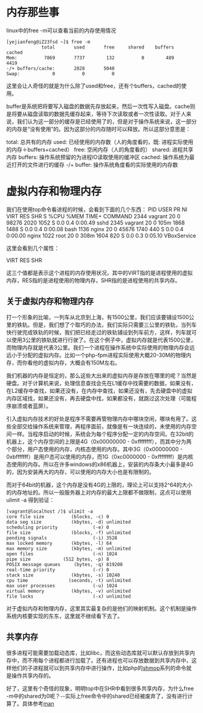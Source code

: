# 内存那些事

linux中的free -m可以查看当前的内存使用情况

    [yejianfeng@iZ23fsd ~]$ free -m
                 total       used       free     shared    buffers     cached
    Mem:          7869       7737        132          0        489       4419
    -/+ buffers/cache:       2828       5040
    Swap:            0          0          0

这里会让人奇怪的就是为什么除了used和free，还有个buffers，cached的使用。

buffer是系统把将要写入磁盘的数据先存放起来，然后一次性写入磁盘。cache则是将要从磁盘读取的数据先缓存起来，等待下次读取或者一次性读取。对于人来说，我们认为这一部分的缓存是已经使用了的，但是对于操作系统来说，这一部分的内存是“没有使用”的。因为这部分的内存随时可以释放。所以这部分意思是：

total: 总共有的内存
used: 已经使用的内存数（人的角度看的，既: 进程实际使用的内存＋buffers+cached）
free: 空闲内存（人的角度看的）
shared: 进程共享内存
buffers: 操作系统预留的为进程IO读取使用的缓冲区
cached: 操作系统为最近打开的文件进行的缓存
-/+ buffer: 操作系统角度看的实际使用的内存数

# 虚拟内存和物理内存

我们在使用top命令看进程的时候，会看到下面的几个东西：
      PID USER      PR  NI  VIRT  RES  SHR S %CPU %MEM    TIME+  COMMAND
     2344 vagrant   20   0 98276 2020 1052 S  0.0  0.4   0:00.49 sshd
     2345 vagrant   20   0  105m 1868 1488 S  0.0  0.4   0:00.08 bash
     1136 nginx     20   0 45676 1740  440 S  0.0  0.4   0:00.00 nginx
     1022 root      20   0  308m 1604  820 S  0.0  0.3   0:05.10 VBoxService

这里会看到几个属性：

VIRT  RES  SHR

这三个值都是表示这个进程的内存使用状况，其中的VIRT指的是进程使用的虚拟内存，RES指的是进程使用的物理内存，SHR指的是进程使用的共享内存。

## 关于虚拟内存和物理内存

打一个形象的比喻，一列车从北京到上海，有1500公里，我们应该要铺设1500公里的铁轨。但是，我们想了个取巧的办法，我们实际只需要三公里的铁轨，当列车快行驶完成铁轨的时候，我们把已经走过的铁轨铺设到列车前方，这样，列车就可以使用3公里的铁轨就进行行驶了。在这个例子中，虚拟内存就是代表1500公里，而物理内存就是代表3公里。我们一个进程在操作系统中实际使用的物理内存会远远小于分配的虚拟内存。比如一个php-fpm进程实际使用大概20-30M的物理内存，而你看他的虚拟内存，大概会有150M左右。

我们机器的内存是恒定的，那么这些大出来的虚拟内存是存放在哪里的呢？当然是硬盘。对于计算机来说，处理信息查找会先在L1缓存中找需要的数据，如果没有，在L2缓存中查找，如果还没有，在内存中查找，如果还没有，先去硬盘中的虚拟内存区域找，如果还没有，再去硬盘中找，如果都没有，就跳过这次处理（可能程序崩溃或者蓝屏）。

引入虚拟内存技术的好处是程序不需要再管物理内存中哪块空闲，哪块有用了。这些全部交给操作系统来管理，再程序面前，就像是有一块连续的，未使用的内存空间一样。当程序启动的时候，系统会为每个程序分配一定的内存空间。在32bit的机器上，这个内存空间的上限是4G（0x00000000 - 0xffffffff），而其中分为两个部分，用户态使用的内存，内核态使用的内存。其中3G（0x00000000 - 0xbfffffff）是用户态可以使用的内存，而1G（0xc0000000 - 0xffffffff）是内核态使用的内存。所以在许多windows的x86机器上，安装的内存条大小最多是4G的，因为安装再大的内存，可以使用的内存大小也是有限制的。

而对于64bit的机器，这个内存是没有4G的上限的，理论上可以支持2^64的大小的内存地址的。所以一般服务器上对内存的最大上限都不做限制，这点可以使用ulimit -a 得到验证：

    [vagrant@localhost /]$ ulimit -a
    core file size          (blocks, -c) 0
    data seg size           (kbytes, -d) unlimited
    scheduling priority             (-e) 0
    file size               (blocks, -f) unlimited
    pending signals                 (-i) 3528
    max locked memory       (kbytes, -l) 64
    max memory size         (kbytes, -m) unlimited
    open files                      (-n) 1024
    pipe size            (512 bytes, -p) 8
    POSIX message queues     (bytes, -q) 819200
    real-time priority              (-r) 0
    stack size              (kbytes, -s) 10240
    cpu time               (seconds, -t) unlimited
    max user processes              (-u) 1024
    virtual memory          (kbytes, -v) unlimited
    file locks                      (-x) unlimited

对于虚拟内存和物理内存，这里其实最复杂的是他们的映射机制。这个机制是操作系统内核要实现的东东，这里就不继续看下去了。


## 共享内存

很多进程可能需要加载动态库，比如libc，而这些动态库就可以默认存放到共享内存中，而不用每个进程都进行加载了。还有进程也可以存放数据到共享内存中，这样他们的子进程就可以到共享内存中进行操作，比如php的[shmop](http://php.net/manual/en/book.shmop.php)系列的命令就是操作共享内存的。

好了，这里有个奇怪的现象，明明top中在SHR中看到很多共享内存，为什么free -m中的shared为0呢？--实际上free命令中的shared已经被废弃了，没有进行计算了。具体参考[man](http://linux.die.net/man/1/free)